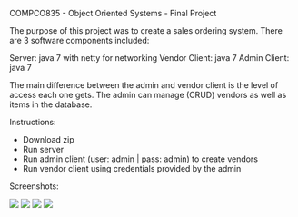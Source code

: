 COMPCO835 - Object Oriented Systems - Final Project

The purpose of this project was to create a sales ordering system.
There are 3 software components included:

Server: java 7 with netty for networking
Vendor Client: java 7
Admin Client: java 7

The main difference between the admin and vendor client is the level of access each one gets.
The admin can manage (CRUD) vendors as well as items in the database.

Instructions:
- Download zip
- Run server
- Run admin client (user: admin | pass: admin) to create vendors
- Run vendor client using credentials provided by the admin

Screenshots:

![](http://i.imgur.com/jKzsEGW.png)
![](http://i.imgur.com/CCBH5IT.png)
![](http://i.imgur.com/8avlePQ.png)
![](http://i.imgur.com/Uqs1X46.png)